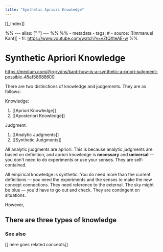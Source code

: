 ```yaml
---
title: "Synthetic Apriori Knowledge"
---
```


[[_Index]]

%% ---
alias: [" "]
--- %%
%% - metadata
	- tags: #
	- source: [[Immanuel Kant]]
	- fr: https://www.youtube.com/watch?v=vZtQXteAE-w
%%

# Synthetic Apriori Knowledge
https://medium.com/@rgrydns/kant-how-is-a-synthetic-a-priori-judgment-possible-45af58688600

There are two distinctions of knowledge and judgements. They are as follows:

Knowledge:
1. [[Apriori Knowledge]]
2. [[Aposteriori Knowledge]]

Judgment:
1. [[Analytic Judgments]]
2. [[Synthetic Judgments]]

All analytic judgments are apriori. This is because analytic judgments are based on definition, and apriori knowledge is **necessary** and **universal** — you don't need to do experiments or use your senses. They are self-contained.

All empirical knowledge is synthetic. You do need more than the current definitions — you need the experiments and the senses to make the new concept connections. They need reference to the external. The sky might be blue — you'd have to go out and check. They are contingent on situations.



However, 

There are three types of knowledge
-------------
### See also
[[ here goes related concepts]]

